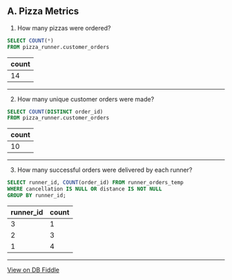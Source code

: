 ## A. Pizza Metrics

1. How many pizzas were ordered?
``` SQL
SELECT COUNT(*)
FROM pizza_runner.customer_orders
```
| count |
| ----- |
| 14    |

---
2. How many unique customer orders were made?
``` SQL
SELECT COUNT(DISTINCT order_id)
FROM pizza_runner.customer_orders
```

| count |
| ----- |
| 10    |

---
3. How many successful orders were delivered by each runner?
```SQL
SELECT runner_id, COUNT(order_id) FROM runner_orders_temp
WHERE cancellation IS NULL OR distance IS NOT NULL
GROUP BY runner_id;
```

| runner_id | count |
| --------- | ----- |
| 3         | 1     |
| 2         | 3     |
| 1         | 4     |

---

[View on DB Fiddle](https://www.db-fiddle.com/f/7VcQKQwsS3CTkGRFG7vu98/65)
